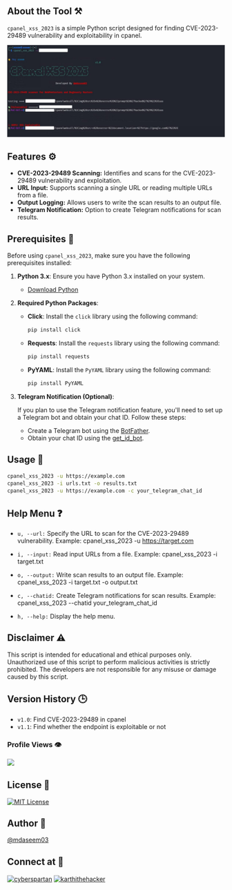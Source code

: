 
## About the Tool ⚒️

`cpanel_xss_2023` is a simple Python script designed for finding CVE-2023-29489 vulnerability and exploitability in cpanel.

![Working](assets/images/working.jpg)

## Features ⚙️

- **CVE-2023-29489 Scanning:** Identifies and scans for the CVE-2023-29489 vulnerability and exploitation.
- **URL Input:** Supports scanning a single URL or reading multiple URLs from a file.
- **Output Logging:** Allows users to write the scan results to an output file.
- **Telegram Notification:** Option to create Telegram notifications for scan results.

## Prerequisites 🧩

Before using `cpanel_xss_2023`, make sure you have the following prerequisites installed:

1. **Python 3.x**: Ensure you have Python 3.x installed on your system.

   - [Download Python](https://www.python.org/downloads/)

2. **Required Python Packages**:

   - **Click**: Install the `click` library using the following command:

     ```bash
     pip install click
     ```

   - **Requests**: Install the `requests` library using the following command:

     ```bash
     pip install requests
     ```

   - **PyYAML**: Install the `PyYAML` library using the following command:

     ```bash
     pip install PyYAML
     ```

3. **Telegram Notification (Optional)**:

   If you plan to use the Telegram notification feature, you'll need to set up a Telegram bot and obtain your chat ID. Follow these steps:

   - Create a Telegram bot using the [BotFather](https://core.telegram.org/bots#botfather).
   - Obtain your chat ID using the [get_id_bot](https://t.me/get_id_bot).
   

## Usage 🚀

```bash
cpanel_xss_2023 -u https://example.com
cpanel_xss_2023 -i urls.txt -o results.txt
cpanel_xss_2023 -u https://example.com -c your_telegram_chat_id
```

## Help Menu ❓

- `u, --url:` Specify the URL to scan for the CVE-2023-29489 vulnerability.
Example: cpanel_xss_2023 -u https://target.com

- `i, --input:` Read input URLs from a file.
Example: cpanel_xss_2023 -i target.txt

- `o, --output:` Write scan results to an output file.
Example: cpanel_xss_2023 -i target.txt -o output.txt

- `c, --chatid:` Create Telegram notifications for scan results.
Example: cpanel_xss_2023 --chatid your_telegram_chat_id

- `h, --help:` Display the help menu.

## Disclaimer ⚠️
This script is intended for educational and ethical purposes only. Unauthorized use of this script to perform malicious activities is strictly prohibited. The developers are not responsible for any misuse or damage caused by this script.

## Version History 🕒
- `v1.0`: Find CVE-2023-29489 in cpanel
- `v1.1`: Find whether the endpoint is exploitable or not


### Profile Views 👁️
![](https://komarev.com/ghpvc/?username=mdaseem03&color=lightgrey&style=flat-square&label=VIEWS+COUNT)

## License 🪪
[![MIT License](https://img.shields.io/badge/License-MIT-green.svg)](https://choosealicense.com/licenses/mit/)

## Author 👤
[@mdaseem03](https://github.com/mdaseem03)

## Connect at 💬
<a href="https://www.linkedin.com/in/mohammed-aseem%F0%9F%8E%96-11baa6217/" target="blank"><img align="center" src="https://raw.githubusercontent.com/rahuldkjain/github-profile-readme-generator/master/src/images/icons/Social/linked-in-alt.svg" alt="cyberspartan" height="30" width="40" /></a>
<a href="https://www.instagram.com/mdaseem_03" target="blank"><img align="center" src="https://raw.githubusercontent.com/rahuldkjain/github-profile-readme-generator/master/src/images/icons/Social/instagram.svg" alt="karthithehacker" height="30" width="40" /></a>
